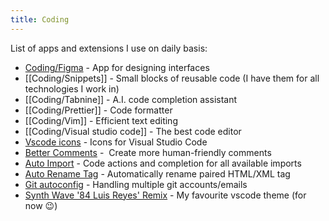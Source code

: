 ```yaml
---
title: Coding
---
```


List of apps and extensions I use on daily basis:
- [Coding/Figma](https://www.figma.com/) - App for designing interfaces 
- [[Coding/Snippets]] - Small blocks of reusable code (I have them for all technologies I work in)
- [[Coding/Tabnine]] - A.I. code completion assistant
- [[Coding/Prettier]] - Code formatter
- [[Coding/Vim]] - Efficient text editing
- [[Coding/Visual studio code]] - The best code editor
- [Vscode icons](https://marketplace.visualstudio.com/items?itemName=vscode-icons-team.vscode-icons) - Icons for Visual Studio Code
- [Better Comments](https://marketplace.visualstudio.com/items?itemName=aaron-bond.better-comments) -  Create more human-friendly comments
- [Auto Import](https://marketplace.visualstudio.com/items?itemName=steoates.autoimport) - Code actions and completion for all available imports
- [Auto Rename Tag](https://marketplace.visualstudio.com/items?itemName=formulahendry.auto-rename-tag) - Automatically rename paired HTML/XML tag
- [Git autoconfig](https://marketplace.visualstudio.com/items?itemName=shyykoserhiy.git-autoconfig) - Handling multiple git accounts/emails
- [Synth Wave '84 Luis Reyes' Remix](https://marketplace.visualstudio.com/items?itemName=luis-reyes.synth-wave-remix) - My favourite vscode theme (for now 😉)
